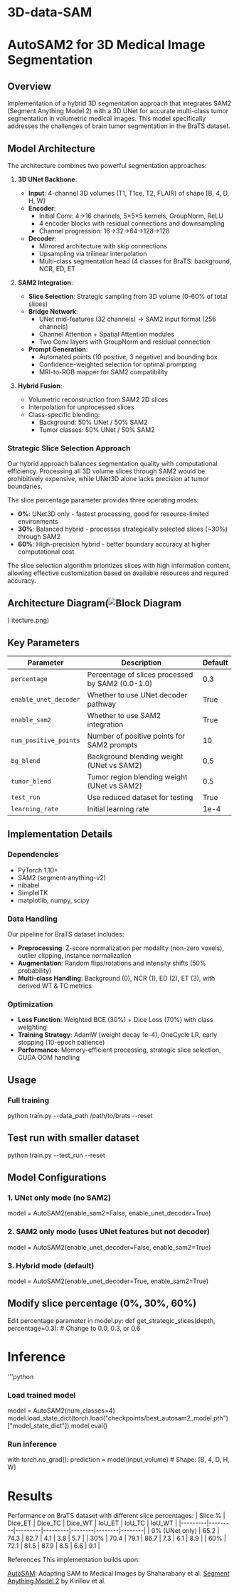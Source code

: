 # 3D-data-SAM

# AutoSAM2 for 3D Medical Image Segmentation

## Overview
Implementation of a hybrid 3D segmentation approach that integrates SAM2 (Segment Anything Model 2) with a 3D UNet for accurate multi-class tumor segmentation in volumetric medical images. This model specifically addresses the challenges of brain tumor segmentation in the BraTS dataset.

## Model Architecture

The architecture combines two powerful segmentation approaches:

1. **3D UNet Backbone**:
   - **Input**: 4-channel 3D volumes (T1, T1ce, T2, FLAIR) of shape [B, 4, D, H, W]
   - **Encoder**: 
     - Initial Conv: 4→16 channels, 5×5×5 kernels, GroupNorm, ReLU
     - 4 encoder blocks with residual connections and downsampling
     - Channel progression: 16→32→64→128→128
   - **Decoder**:
     - Mirrored architecture with skip connections
     - Upsampling via trilinear interpolation
     - Multi-class segmentation head (4 classes for BraTS: background, NCR, ED, ET

2. **SAM2 Integration**:
   - **Slice Selection**: Strategic sampling from 3D volume (0-60% of total slices)
   - **Bridge Network**:
     - UNet mid-features (32 channels) → SAM2 input format (256 channels)
     - Channel Attention + Spatial Attention modules
     - Two Conv layers with GroupNorm and residual connection
   - **Prompt Generation**:
     - Automated points (10 positive, 3 negative) and bounding box
     - Confidence-weighted selection for optimal prompting
     - MRI-to-RGB mapper for SAM2 compatibility
3. **Hybrid Fusion**:
   - Volumetric reconstruction from SAM2 2D slices
   - Interpolation for unprocessed slices
   - Class-specific blending:
     - Background: 50% UNet / 50% SAM2
     - Tumor classes: 50% UNet / 50% SAM2

### Strategic Slice Selection Approach

Our hybrid approach balances segmentation quality with computational efficiency. Processing all 3D volume slices through SAM2 would be prohibitively expensive, while UNet3D alone lacks precision at tumor boundaries.

The slice percentage parameter provides three operating modes:
- **0%**: UNet3D only - fastest processing, good for resource-limited environments
- **30%**: Balanced hybrid - processes strategically selected slices (~30%) through SAM2
- **60%**: High-precision hybrid - better boundary accuracy at higher computational cost

The slice selection algorithm prioritizes slices with high information content, allowing effective customization based on available resources and required accuracy.

## Architecture Diagram(![Block Diagram](https://github.com/user-attachments/assets/a92f4423-47e0-4b05-9a19-64292263601a)
)
itecture.png)

## Key Parameters

| Parameter | Description | Default |
|-----------|-------------|---------|
| `percentage` | Percentage of slices processed by SAM2 (0.0-1.0) | 0.3 |
| `enable_unet_decoder` | Whether to use UNet decoder pathway | True |
| `enable_sam2` | Whether to use SAM2 integration | True |
| `num_positive_points` | Number of positive points for SAM2 prompts | 10 |
| `bg_blend` | Background blending weight (UNet vs SAM2) | 0.5 |
| `tumor_blend` | Tumor region blending weight (UNet vs SAM2) | 0.5 |
| `test_run` | Use reduced dataset for testing | True |
| `learning_rate` | Initial learning rate | 1e-4 |

## Implementation Details

### Dependencies
- PyTorch 1.10+
- SAM2 (segment-anything-v2)
- nibabel
- SimpleITK
- matplotlib, numpy, scipy

### Data Handling
Our pipeline for BraTS dataset includes:
- **Preprocessing**: Z-score normalization per modality (non-zero voxels), outlier clipping, instance normalization
- **Augmentation**: Random flips/rotations and intensity shifts (50% probability)
- **Multi-class Handling**: Background (0), NCR (1), ED (2), ET (3), with derived WT & TC metrics

### Optimization
- **Loss Function**: Weighted BCE (30%) + Dice Loss (70%) with class weighting
- **Training Strategy**: AdamW (weight decay 1e-4), OneCycle LR, early stopping (10-epoch patience)
- **Performance**: Memory-efficient processing, strategic slice selection, CUDA OOM handling


## Usage

### Full training
python train.py --data_path /path/to/brats --reset

## Test run with smaller dataset
python train.py --test_run --reset

## Model Configurations

### 1. UNet only mode (no SAM2)
model = AutoSAM2(enable_sam2=False, enable_unet_decoder=True)

### 2. SAM2 only mode (uses UNet features but not decoder)
model = AutoSAM2(enable_unet_decoder=False, enable_sam2=True)

### 3. Hybrid mode (default)
model = AutoSAM2(enable_unet_decoder=True, enable_sam2=True)

## Modify slice percentage (0%, 30%, 60%)
Edit percentage parameter in model.py:
def get_strategic_slices(depth, percentage=0.3): # Change to 0.0, 0.3, or 0.6

# Inference
'''python
### Load trained model
model = AutoSAM2(num_classes=4)
model.load_state_dict(torch.load("checkpoints/best_autosam2_model.pth")["model_state_dict"])
model.eval()

### Run inference
with torch.no_grad():
    prediction = model(input_volume)  # Shape: [B, 4, D, H, W]


# Results
Performance on BraTS dataset with different slice percentages:
| Slice % | Dice_ET | Dice_TC | Dice_WT | IoU_ET | IoU_TC | IoU_WT |
|---------|---------|---------|---------|--------|--------|--------|
| 0% (UNet only) | 65.2 | 74.3 | 82.7 | 4.1 | 3.8 | 5.7 |
| 30% | 70.4 | 79.1 | 86.7 | 7.3 | 6.1 | 8.9 |
| 60% | 72.1 | 81.5 | 87.9 | 8.5 | 6.6 | 9.1 |


References
This implementation builds upon:

[AutoSAM]([url](https://github.com/talshaharabany/AutoSAM)): Adapting SAM to Medical Images by Shaharabany et al.
[Segment Anything Model 2]([url](https://github.com/facebookresearch/sam2)) by Kirillov et al.
